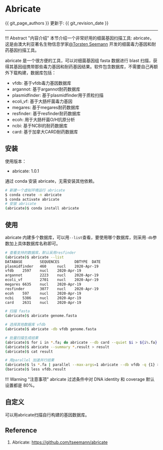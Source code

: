 # Abricate

{{ git_page_authors }} 更新于: {{ git_revision_date }}

---

!!! Abstract "内容介绍"
    本节介绍一个非常好用的细菌基因扫描工具: abricate，这是由澳大利亚著名生物信息学家[@Torsten Seemann](https://twitter.com/torstenseemann) 开发的细菌毒力基因和耐药基因扫描工具。

abricate 是一个很方便的工具，可以对细菌基因组 fasta 数据进行 blast 扫描，获得其基因组携带那些毒力基因和耐药基因结果。软件包含数据库，不需要自己再额外下载构建，数据库包括：

- vfdb: 基于vfdb毒力基因数据库
- argannot: 基于argannot耐药数据库
- plasmidfinder: 基于plasmidfinder用于质粒扫描
- ecoli_vf: 基于大肠杆菌毒力基因
- megares: 基于megares耐药数据库
- resfinder: 基于resfinder耐药数据库
- ecoh: 用于大肠杆菌O/H抗原分析
- ncbi: 基于NCBI的耐药数据库
- card: 基于加拿大CARD耐药数据库

## 安装

使用版本：

- abricate: 1.0.1

通过 conda 安装 abricate，无需安装其他依赖。

```bash
# 新建一个虚拟环境运行 abricate
$ conda create -n abricate
$ conda activate abricate
# 安装 abricate
(abricate)$ conda install abricate
```

## 使用

abricate 内建多个数据库，可以用`--list`查看，要使用哪个数据库，则采用`-db`参数加上具体数据库名称即可。

```bash
# 查看支持的数据库，默认采用resfinder
(abricate)$ abricate --list
DATABASE        SEQUENCES       DBTYPE  DATE
plasmidfinder   460     nucl    2020-Apr-19
vfdb    2597    nucl    2020-Apr-19
argannot        2223    nucl    2020-Apr-19
ecoli_vf        2701    nucl    2020-Apr-19
megares 6635    nucl    2020-Apr-19
resfinder       3077    nucl    2020-Apr-19
ecoh    597     nucl    2020-Apr-19
ncbi    5386    nucl    2020-Apr-19
card    2631    nucl    2020-Apr-19

# 扫描 fasta
(abricate)$ abricate genome.fasta

# 选择其他数据库 vfdb
(abricate)$ abricate -db vfdb genome.fasta

# 批量扫描生成结果
(abricate)$ for i in *.fa; do abricate --db card --quiet $i > ${i%.fa}.result; done
(abricate)$ abricate --summary *.result > result
(abricate)$ cat result

# 用parallel 加速并行结果
(abricate)$ ls *.fa | parallel --max-args=1 abricate --db vfdb -q {1} > vfdb.result
(baricate)$ less vfdb.result
```

!!! Warning "注意事项"
    abricate 过滤条件中对 DNA identity 和 coverage 默认设置都是 80%。

## 自定义

可以用abricate扫描自行构建的基因数据库。

## Reference

1. Abricate: https://github.com/tseemann/abricate
